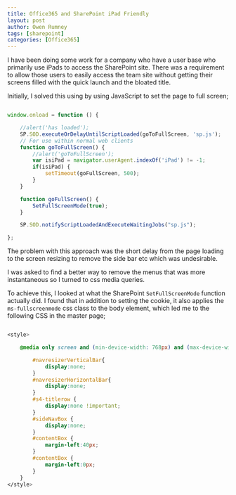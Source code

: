 ```yaml
---
title: Office365 and SharePoint iPad Friendly
layout: post
author: Owen Rumney
tags: [sharepoint]
categories: [Office365]
---
```


I have been doing some work for a company who have a user base who primarily use iPads to access the SharePoint site. There was a requirement to allow those users to easily access the team site without getting their screens filled with the quick launch and the bloated title.

Initially, I solved this using by using JavaScript to set the page to full screen;

```javascript

window.onload = function () {

    //alert('has loaded');
    SP.SOD.executeOrDelayUntilScriptLoaded(goToFullScreen, 'sp.js');
    // For use within normal web clients
    function goToFullScreen() {
    	//alert('goToFullScreen');
    	var isiPad = navigator.userAgent.indexOf('iPad') != -1;
    	if(isiPad) {
    		setTimeout(goFullScreen, 500);
    	}
    }

    function goFullScreen() {
    	SetFullScreenMode(true);
    }

    SP.SOD.notifyScriptLoadedAndExecuteWaitingJobs("sp.js");

};

```

The problem with this approach was the short delay from the page loading to the screen resizing to remove the side bar etc which was undesirable.

I was asked to find a better way to remove the menus that was more instantaneous so I turned to css media queries.

To achieve this, I looked at what the SharePoint `SetFullScreenMode` function actually did. I found that in addition to setting the cookie, it also applies the `ms-fullscreenmode` css class to the body element, which led me to the following CSS in the master page;

```css

<style>

	@media only screen and (min-device-width: 768px) and (max-device-width: 1024px){

		#navresizerVerticalBar{
			display:none;
		}
		#navresizerHorizontalBar{
			display:none;
		}
		#s4-titlerow {
			display:none !important;
		}
		#sideNavBox {
			display:none;
		}
		#contentBox {
			margin-left:40px;
		}
		#contentBox {
			margin-left:0px;
		}
	}
</style>

```
